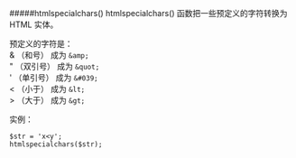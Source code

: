 #####htmlspecialchars()
htmlspecialchars() 函数把一些预定义的字符转换为 HTML 实体。

预定义的字符是：       
& （和号） 成为 `&amp;`       
" （双引号） 成为 `&quot;`         
' （单引号） 成为 `&#039;`       
&lt; （小于） 成为 `&lt;`        
&gt; （大于） 成为 `&gt;`       

实例：

    $str = 'x<y';
    htmlspecialchars($str);

